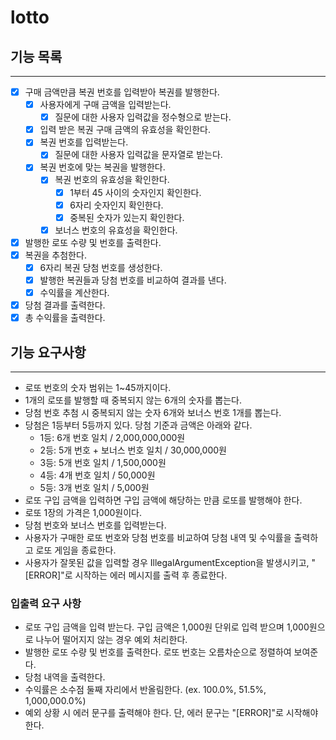 # lotto

## 기능 목록

---

- [x] 구매 금액만큼 복권 번호를 입력받아 복권를 발행한다.
  - [x] 사용자에게 구매 금액을 입력받는다.
    - [x] 질문에 대한 사용자 입력값을 정수형으로 받는다.
  - [x] 입력 받은 복권 구매 금액의 유효성을 확인한다. 
  - [x] 복권 번호를 입력받는다.
    - [x] 질문에 대한 사용자 입력값을 문자열로 받는다.
  - [x] 복권 번호에 맞는 복권을 발행한다.
    - [x] 복권 번호의 유효성을 확인한다.
      - [x] 1부터 45 사이의 숫자인지 확인한다.
      - [x] 6자리 숫자인지 확인한다.
      - [x] 중복된 숫자가 있는지 확인한다.
    - [x] 보너스 번호의 유효성을 확인한다.
- [x] 발행한 로또 수량 및 번호를 출력한다.
- [x] 복권을 추첨한다.
  - [x] 6자리 복권 당첨 번호를 생성한다.
  - [x] 발행한 복권들과 당첨 번호를 비교하여 결과를 낸다.
  - [x] 수익률을 계산한다.
- [x] 당첨 결과를 출력한다.
- [x] 총 수익률을 출력한다. 

## 기능 요구사항

---

- 로또 번호의 숫자 범위는 1~45까지이다.
- 1개의 로또를 발행할 때 중복되지 않는 6개의 숫자를 뽑는다.
- 당첨 번호 추첨 시 중복되지 않는 숫자 6개와 보너스 번호 1개를 뽑는다.
- 당첨은 1등부터 5등까지 있다. 당첨 기준과 금액은 아래와 같다.
    - 1등: 6개 번호 일치 / 2,000,000,000원
    - 2등: 5개 번호 + 보너스 번호 일치 / 30,000,000원
    - 3등: 5개 번호 일치 / 1,500,000원
    - 4등: 4개 번호 일치 / 50,000원
    - 5등: 3개 번호 일치 / 5,000원
- 로또 구입 금액을 입력하면 구입 금액에 해당하는 만큼 로또를 발행해야 한다.
- 로또 1장의 가격은 1,000원이다.
- 당첨 번호와 보너스 번호를 입력받는다.
- 사용자가 구매한 로또 번호와 당첨 번호를 비교하여 당첨 내역 및 수익률을 출력하고 로또 게임을 종료한다.
- 사용자가 잘못된 값을 입력할 경우 IllegalArgumentException을 발생시키고, "[ERROR]"로 시작하는 에러 메시지를 출력 후 종료한다.

### 입출력 요구 사항
  - 로또 구입 금액을 입력 받는다. 구입 금액은 1,000원 단위로 입력 받으며 1,000원으로 나누어 떨어지지 않는 경우 예외 처리한다.
  - 발행한 로또 수량 및 번호를 출력한다. 로또 번호는 오름차순으로 정렬하여 보여준다.
  - 당첨 내역을 출력한다.
  - 수익률은 소수점 둘째 자리에서 반올림한다. (ex. 100.0%, 51.5%, 1,000,000.0%)
  - 예외 상황 시 에러 문구를 출력해야 한다. 단, 에러 문구는 "[ERROR]"로 시작해야 한다.
